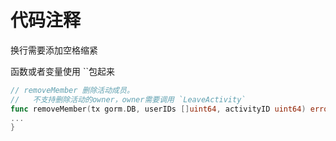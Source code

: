 # 代码注释

换行需要添加空格缩紧

函数或者变量使用 \`\`包起来

```go
// removeMember 删除活动成员。
//   不支持删除活动的owner，owner需要调用 `LeaveActivity`
func removeMember(tx gorm.DB, userIDs []uint64, activityID uint64) error {
...
}
```